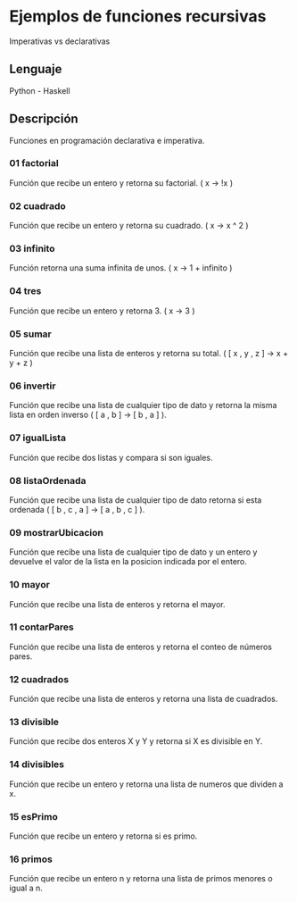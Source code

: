 # Ejemplos de funciones recursivas
Imperativas vs declarativas

## Lenguaje
Python - Haskell

## Descripción
Funciones en programación declarativa e imperativa.

### 01 factorial
Función que recibe un entero y retorna su factorial. ( x -> !x )

### 02 cuadrado
Función que recibe un entero y retorna su cuadrado. ( x -> x ^ 2 )

### 03 infinito
Función retorna una suma infinita de unos. ( x -> 1 + infinito )

### 04 tres
Función que recibe un entero y retorna 3. ( x -> 3 )

### 05 sumar
Función que recibe una lista de enteros y retorna su total. ( [ x , y , z ] -> x + y + z )

### 06 invertir
Función que recibe una lista de cualquier tipo de dato y retorna la misma lista en orden inverso ( [ a , b ] -> [ b , a ] ).

### 07 igualLista
Función que recibe dos listas y compara si son iguales.

### 08 listaOrdenada
Función que recibe una lista de cualquier tipo de dato retorna si esta ordenada ( [ b , c , a ] -> [ a , b , c ] ).

### 09 mostrarUbicacion
Función que recibe una lista de cualquier tipo de dato y un entero y devuelve el valor de la lista en la posicion indicada por el entero.

### 10 mayor
Función que recibe una lista de enteros y retorna el mayor.

### 11 contarPares
Función que recibe una lista de enteros y retorna el conteo de números pares.

### 12 cuadrados
Función que recibe una lista de enteros y retorna una lista de cuadrados.

### 13 divisible
Función que recibe dos enteros X y Y y retorna si X es divisible en Y.

### 14 divisibles
Función que recibe un entero y retorna una lista de numeros que dividen a x.

### 15 esPrimo
Función que recibe un entero y retorna si es primo.

### 16 primos
Función que recibe un entero n y retorna una lista de primos menores o igual a n.

